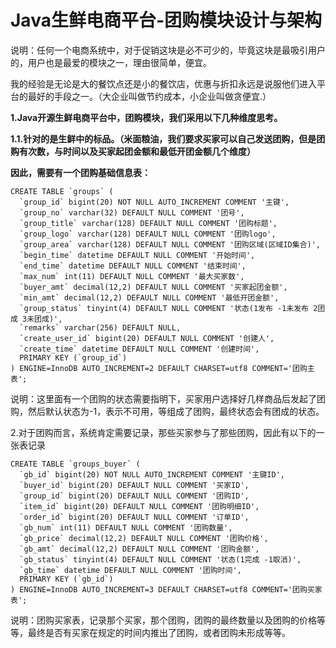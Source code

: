 # Java生鲜电商平台-团购模块设计与架构
 
说明：任何一个电商系统中，对于促销这块是必不可少的，毕竟这块是最吸引用户的，用户也是最爱的模块之一，理由很简单，便宜。

我的经验是无论是大的餐饮点还是小的餐饮店，优惠与折扣永远是说服他们进入平台的最好的手段之一。（大企业叫做节约成本，小企业叫做贪便宜.）

**1.Java开源生鲜电商平台中，团购模块，我们采用以下几种维度思考。**

**1.1.针对的是生鲜中的标品。（米面粮油，我们要求买家可以自己发送团购，但是团购有次数，与时间以及买家起团金额和最低开团金额几个维度）**

**因此，需要有一个团购基础信息表：**

```
CREATE TABLE `groups` (
  `group_id` bigint(20) NOT NULL AUTO_INCREMENT COMMENT '主键',
  `group_no` varchar(32) DEFAULT NULL COMMENT '团号',
  `group_title` varchar(128) DEFAULT NULL COMMENT '团购标题',
  `group_logo` varchar(128) DEFAULT NULL COMMENT '团购logo',
  `group_area` varchar(128) DEFAULT NULL COMMENT '团购区域(区域ID集合)',
  `begin_time` datetime DEFAULT NULL COMMENT '开始时间',
  `end_time` datetime DEFAULT NULL COMMENT '结束时间',
  `max_num` int(11) DEFAULT NULL COMMENT '最大买家数',
  `buyer_amt` decimal(12,2) DEFAULT NULL COMMENT '买家起团金额',
  `min_amt` decimal(12,2) DEFAULT NULL COMMENT '最低开团金额',
  `group_status` tinyint(4) DEFAULT NULL COMMENT '状态(1发布 -1未发布 2团成 3未团成)',
  `remarks` varchar(256) DEFAULT NULL,
  `create_user_id` bigint(20) DEFAULT NULL COMMENT '创建人',
  `create_time` datetime DEFAULT NULL COMMENT '创建时间',
  PRIMARY KEY (`group_id`)
) ENGINE=InnoDB AUTO_INCREMENT=2 DEFAULT CHARSET=utf8 COMMENT='团购主表';
```

说明：这里面有一个团购的状态需要指明下，买家用户选择好几样商品后发起了团购，然后默认状态为-1，表示不可用，等组成了团购，最终状态会有团成的状态。


2.对于团购而言，系统肯定需要记录，那些买家参与了那些团购，因此有以下的一张表记录

```
CREATE TABLE `groups_buyer` (
  `gb_id` bigint(20) NOT NULL AUTO_INCREMENT COMMENT '主键ID',
  `buyer_id` bigint(20) DEFAULT NULL COMMENT '买家ID',
  `group_id` bigint(20) DEFAULT NULL COMMENT '团购ID',
  `item_id` bigint(20) DEFAULT NULL COMMENT '团购明细ID',
  `order_id` bigint(20) DEFAULT NULL COMMENT '订单ID',
  `gb_num` int(11) DEFAULT NULL COMMENT '团购数量',
  `gb_price` decimal(12,2) DEFAULT NULL COMMENT '团购价格',
  `gb_amt` decimal(12,2) DEFAULT NULL COMMENT '团购金额',
  `gb_status` tinyint(4) DEFAULT NULL COMMENT '状态(1完成 -1取消)',
  `gb_time` datetime DEFAULT NULL COMMENT '团购时间',
  PRIMARY KEY (`gb_id`)
) ENGINE=InnoDB AUTO_INCREMENT=3 DEFAULT CHARSET=utf8 COMMENT='团购买家表';
```
说明：团购买家表，记录那个买家，那个团购，团购的最终数量以及团购的价格等等，最终是否有买家在规定的时间内推出了团购，或者团购未形成等等。

